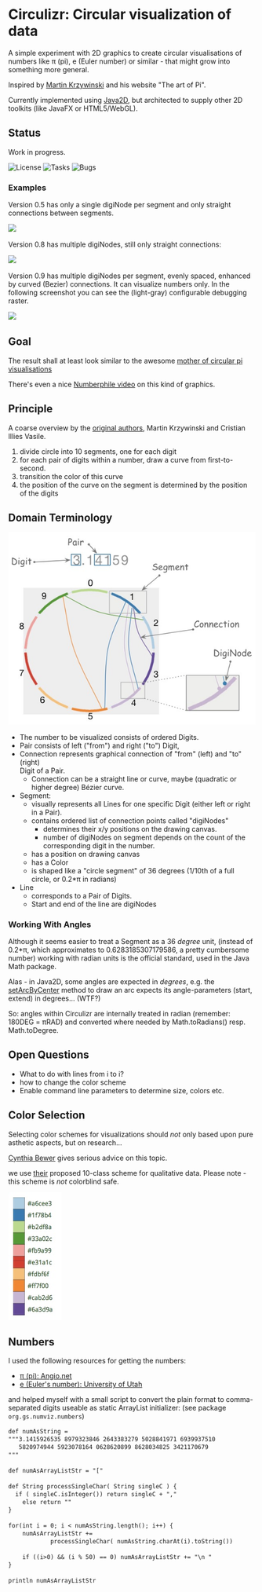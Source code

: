 # Circulizr: Circular visualization of data
 
A simple experiment with 2D graphics to create circular visualisations of numbers
like &#960; (pi), e (Euler number) or similar - that might grow 
into something more general.

Inspired by [Martin Krzywinski](http://mkweb.bcgsc.ca/pi/art/method.mhtml) and his
website "The art of Pi".

Currently implemented using [Java2D](https://docs.oracle.com/javase/tutorial/2d/),
but architected to supply other 2D toolkits (like JavaFX or HTML5/WebGL).

## Status
Work in progress. 

![License](https://img.shields.io/github/license/gernotstarke/circulizr.svg)
![Tasks](https://img.shields.io/github/issues/gernotstarke/circulizr.svg)
![Bugs](https://badge.waffle.io/gernotstarke/circulizr.svg?label=bug&title=Bugs)

###  Examples
Version 0.5 has only a single digiNode per segment and only straight connections
between segments.

<img src="https://raw.githubusercontent.com/gernotstarke/circulizr/master/doc/screenshots/circulizr-V0_5.jpg" width=400>


Version 0.8 has multiple digiNodes, still only straight connections: 

<img src="https://raw.githubusercontent.com/gernotstarke/circulizr/master/doc/screenshots/circulizr-V0_8.jpg" width=400>


Version 0.9 has multiple digiNodes per segment, evenly spaced,
enhanced by curved (Bezier) connections. It can visualize numbers only. In the following screenshot you can see the (light-gray) configurable debugging raster.


<img src="https://raw.githubusercontent.com/gernotstarke/circulizr/master/doc/screenshots/CIRCULIZR_0_9___DEBUG-mode__1000_digits_of_π.jpg" width=400>


## Goal
The result shall at least look similar to the awesome [mother of circular pi visualisations](http://thecreatorsproject.vice.com/blog/visualising-the-infinite-data-of-pie)

There's even a nice [Numberphile video](https://www.youtube.com/watch?v=NPoj8lk9Fo4) on this kind of graphics.


## Principle

A coarse overview by the [original authors](http://mkweb.bcgsc.ca/pi/art/method.mhtml),
Martin Krzywinski and Cristian Illies Vasile.

1. divide circle into 10 segments, one for each digit
2. for each pair of digits within a number, draw a curve from first-to-second.
3. transition the color of this curve
4. the position of the curve on the segment is determined by the position of the digits


## Domain Terminology

![number visualization domain](circulizr-domain.jpg)

* The number to be visualized consists of ordered Digits.
* Pair consists of left ("from") and right ("to") Digit,
* Connection represents graphical connection of "from" (left) and "to" (right)  
Digit of a Pair.
  * Connection can be a straight line or curve, maybe 
     (quadratic or higher degree) Bézier curve.
* Segment:
  * visually represents all Lines for one specific Digit (either left or right in a Pair).
  * contains ordered list of connection points called "digiNodes" 
     * determines their x/y positions on the drawing canvas.
     * number of digiNodes on segment depends on the count of the corresponding
        digit in the number.
  * has a position on drawing canvas
  * has a Color
  * is shaped like a "circle segment" of 36 degrees (1/10th of a full circle,
  or 0.2*&#960; in radians)
* Line
  * corresponds to a Pair of Digits.
  * Start and end of the line are digiNodes

### Working With Angles
Although it seems easier to treat a Segment as a 36 *degree* unit, 
(instead of 0.2*&#960;, which approximates to 0.6283185307179586, 
a pretty cumbersome number)
working with radian units is the official standard, 
used in the Java Math package.

Alas - in Java2D, some angles are expected in *degrees*, e.g. the
[setArcByCenter](https://docs.oracle.com/javase/8/docs/api/java/awt/geom/Arc2D.html#setArcByCenter-double-double-double-double-double-int-) method to
draw an arc expects its angle-parameters (start, extend) in degrees... (WTF?)

So: angles within Circulizr are internally treated in radian (remember: 180DEG = &#960;RAD)
and converted where needed by Math.toRadians() resp. Math.toDegree.


## Open Questions
* What to do with lines from i to i?
* how to change the color scheme
* Enable command line parameters to determine size, colors etc.



## Color Selection
 
 Selecting color schemes for visualizations should *not* only based
upon pure asthetic aspects, but on research...

[Cynthia Bewer](http://colorbrewer2.org/) gives serious advice on this topic.  

we use [their](http://colorbrewer2.org/?type=qualitative&scheme=Paired&n=10) proposed 10-class scheme for qualitative data.
Please note - this scheme is *not* colorblind safe.

![ColorBrewer Scheme](./ColorBrewer10ClassScheme.jpg) 

## Numbers
I used the following resources for getting the numbers:

* [&#960; (pi): Angio.net](http://www.angio.net/pi/digits.html)
* [e (Euler's number): University of Utah](http://www.math.utah.edu/~pa/math/e.html)

and helped myself with a small script to convert the plain format to
comma-separated digits useable as static ArrayList initializer:
(see package `org.gs.numviz.numbers`)

    def numAsString =
    """3.1415926535 8979323846 2643383279 5028841971 6939937510
       5820974944 5923078164 0628620899 8628034825 3421170679
    """

    def numAsArrayListStr = "["

    def String processSingleChar( String singleC ) {
      if ( singleC.isInteger()) return singleC + ","
        else return ""
    }

    for(int i = 0; i < numAsString.length(); i++) {
        numAsArrayListStr +=
                processSingleChar( numAsString.charAt(i).toString())

        if ((i>0) && (i % 50) == 0) numAsArrayListStr += "\n "
    }

    println numAsArrayListStr


